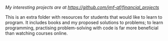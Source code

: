 *My interesting projects are at https://github.com/jmf-qf/financial_projects*

This is an extra folder with resources for students that would like to learn to program. It includes books and my proposed solutions to problems; to learn programming, practising problem-solving with code is far more beneficial than watching courses online. 
